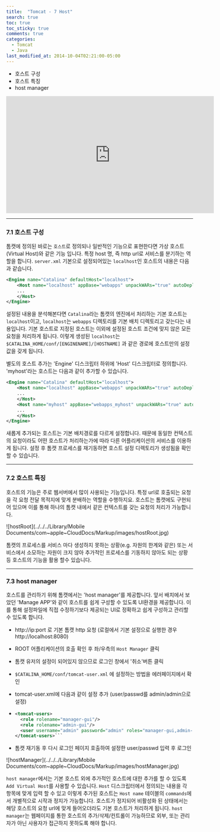```yaml
---
title:  "Tomcat - 7 Host"
search: true
toc: true
toc_sticky: true
comments: true
categories:
  - Tomcat
  - Java
last_modified_at: 2014-10-04T02:21:00-05:00
---
```


- 호스트 구성
- 호스트 특징
- host manager

<iframe width="560" height="315" src="https://www.youtube.com/embed/hnLzh_WE8R8" frameborder="0" allow="accelerometer; autoplay; encrypted-media; gyroscope; picture-in-picture" allowfullscreen></iframe>

- - -

### 7.1 호스트 구성
톰캣에 정의된 바로는 `호스트`로 정의되나 일반적인 기능으로 표현한다면 가상 호스트(Virtual Host)와 같은 기능 입니다. 특정 host 명, 즉 http url로 서비스를 분기하는 역할을 합니다. `server.xml` 기본으로 설정되어있는 `localhost`인 호스트의 내용은 다음과 같습니다.

```xml
<Engine name="Catalina" defaultHost="localhost">
    <Host name="localhost" appBase="webapps" unpackWARs="true" autoDeploy="true">
    ...
    </Host>
</Engine>
```

설정된 내용을 분석해본다면 `Catalina`라는 톰캣의 엔진에서 처리하는 기본 호스트는 `localhost`이고, `localhost`는 `webapps` 디렉토리를 기본 배치 디렉토리고 갖는다는 내용입니다. 기본 호스트로 지정된 호스트는 이외에 설정된 호스트 조건에 맞지 않은 모든 요청을 처리하게 됩니다. 이렇게 생성된 `localhost`는 `$CATALINA_HOME/conf/[ENGINENAME]/[HOSTNAME]` 과 같은 경로에 호스트만의 설정 값을 갖게 됩니다. 

별도의 호스트 추가는 'Engine' 디스크립터 하위에 'Host' 디스크립터로 정의합니다. 'myhost'라는 호스트는 다음과 같이 추가할 수 있습니다.

```xml
<Engine name="Catalina" defaultHost="localhost">
    <Host name="localhost" appBase="webapps" unpackWARs="true" autoDeploy="true">
    ...
    </Host>
    <Host name="myhost" appBase="webapps_myhost" unpackWARs="true" autoDeploy="true">
    ...
    </Host>
</Engine>
```

새롭게 추가되는 호스트는 기본 배치경로를 다르게 설정합니다. 때문에 동일한 컨텍스트의 요청이라도 어떤 호스트가 처리하는가에 따라 다른 어플리케이션의 서비스를 이용하게 됩니다. 설정 후 톰캣 프로세스를 재기동하면 호스트 설정 디렉토리가 생성됨을 확인 할 수 있습니다.

- - -

### 7.2 호스트 특징

호스트의 기능은 주로 웹서버에서 많이 사용되는 기능입니다. 특정 url로 호출되는 요청을 각 요청 전달 목적지에 맞게 분배하는 역할을 수행하지요. 호스트는 톰캣에도 구현되어 있으며 이를 통해 하나의 톰캣 내에서 같은 컨텍스트를 갖는 요청의 처리가 가능합니다.

![hostRoot](../../../Library/Mobile Documents/com~apple~CloudDocs/Markup/images/hostRoot.jpg)

톰캣의 프로세스를 서비스 마다 생성하지 못하는 상황(e.g. 자원의 한계와 같은) 또는 서비스에서 소모하는 자원이 크지 않아 추가적인 프로세스를 기동하지 않아도 되는 상황 등 호스트의 기능을 활용 할수 있습니다.

- - -

### 7.3 host manager

호스트를 관리하기 위해 톰캣에서는 'host manager'를 제공합니다. 앞서 배치에서 보았던 'Manage APP'와 같이 호스트를 쉽게 구성할 수 있도록 UI환경을 제공합니다. 이를 통해 설정파일에 직접 수정하기보다 제공되는 UI로 정확하고 쉽게 구성하고 관리할 수 있도록 합니다.

- http://ip:port 로 기본 톰캣 http 요청 (로컬에서 기본 설정으로 실행한 경우 http://localhost:8080)
  
- ROOT 어플리케이션의 호출 확인 후 좌/우측의 `Host Manager` 클릭

- 톰캣 유저의 설정이 되어있지 않으므로 로그인 창에서 '취소'버튼 클릭
  
- `$CATALINA_HOME/conf/tomcat-user.xml` 에 설정하는 방법을 에러페이지에서 확인

 - tomcat-user.xml에 다음과 같이 설정 추가 (user/passwd를 admin/admin으로 설정)

- ```xml
  <tomcat-users>
    <role rolename="manager-gui"/>
    <role rolename="admin-gui"/>
    <user username="admin" password="admin" roles="manager-gui,admin-gui"/>
  </tomcat-users>```
  ```

- 톰캣 재기동 후 다시 로그인 페이지 호출하여 설정한 user/passwd 입력 후 로그인

![hostManager](../../../Library/Mobile Documents/com~apple~CloudDocs/Markup/images/hostManager.jpg)

`host manager`에서는 기본 호스트 외에 추가적인 호스트에 대한 추가를 할 수 있도록 `Add Virtual Host`를 사용할 수 있습니다. `Host` 디스크립터에서 정의되는 내용을 각 항목에 맞게 입력 할 수 있고 이렇게 추가된 호스트는 `Host name` 테이블의 `commands`에서 개별적으로 시작과 정지가 가능합니다. 호스트가 정지되어 비활성화 된 상태에서는 해당 호스트의 요청 url에 맞게 들어오더라도 기본 호스트가 처리하게 됩니다. `host manager`는 웹페이지를 통한 호스트의 추가/삭제/컨트롤이 가능하므로 외부, 또는 관리자가 아닌 사용자가 접근하지 못하도록 해야 합니다.